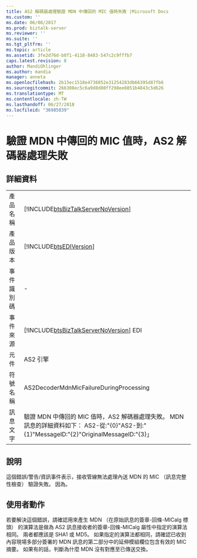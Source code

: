 ```yaml
---
title: AS2 解碼器處理驗證 MDN 中傳回的 MIC 值時失敗 |Microsoft Docs
ms.custom: ''
ms.date: 06/08/2017
ms.prod: biztalk-server
ms.reviewer: ''
ms.suite: ''
ms.tgt_pltfrm: ''
ms.topic: article
ms.assetid: 3fe2d76d-b0f1-4118-8483-547c2c9fffb7
caps.latest.revision: 8
author: MandiOhlinger
ms.author: mandia
manager: anneta
ms.openlocfilehash: 2b15ec1518e4736052e31254283db66395d87fb6
ms.sourcegitcommit: 266308ec5c6a9d8d80ff298ee6051b4843c5d626
ms.translationtype: MT
ms.contentlocale: zh-TW
ms.lasthandoff: 06/27/2018
ms.locfileid: "36985839"
---
```

# <a name="the-as2-decoder-failed-processing-when-validating-the-mic-value-returned-in-the-mdn"></a>驗證 MDN 中傳回的 MIC 值時，AS2 解碼器處理失敗
## <a name="details"></a>詳細資料  
  
|                 |                                                                                                                                                                                                       |
|-----------------|-------------------------------------------------------------------------------------------------------------------------------------------------------------------------------------------------------|
|  產品名稱   |                                                          [!INCLUDE[btsBizTalkServerNoVersion](../includes/btsbiztalkservernoversion-md.md)]                                                           |
| 產品版本 |                                                                      [!INCLUDE[btsEDIVersion](../includes/btsediversion-md.md)]                                                                       |
|    事件識別碼     |                                                                                                   -                                                                                                   |
|  事件來源   |                                                        [!INCLUDE[btsBizTalkServerNoVersion](../includes/btsbiztalkservernoversion-md.md)] EDI                                                         |
|    元件    |                                                                                              AS2 引擎                                                                                               |
|  符號名稱  |                                                                                AS2DecoderMdnMicFailureDuringProcessing                                                                                |
|  訊息文字   | 驗證 MDN 中傳回的 MIC 值時，AS2 解碼器處理失敗。  MDN 訊息的詳細資料如下： AS2-從:"{0}"AS2-到:"{1}"MessageID:"{2}"OriginalMessageID:"{3}」 |
  
## <a name="explanation"></a>說明  
 這個錯誤/警告/資訊事件表示，接收管線無法處理內送 MDN 的 MIC （訊息完整性檢查） 驗證失敗。 因為。  
  
## <a name="user-action"></a>使用者動作  
 若要解決這個錯誤，請確認用來產生 MDN （在原始訊息的簽章-回條-MICalg 標頭） 的演算法是做為 AS2 訊息接收者的簽章-回條-MICalg 屬性中指定的演算法相同。 兩者都應該是 SHA1 或 MD5。 如果指定的演算法都相同，請確認已收到內容現場多部分簽署的 MDN 訊息的第二部分中的延伸模組欄位包含有效的 MIC 摘要。 如果有的話，判斷為什麼 MDN 沒有對應至已傳送交換。